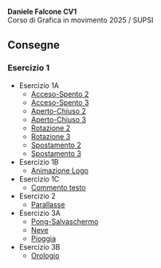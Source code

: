 **Daniele Falcone CV1**  
Corso di Grafica in movimento 2025 / SUPSI  




## Consegne   
### Esercizio 1   
- Esercizio 1A
	- [Acceso-Spento 2](https://dadiccs.github.io/gim/esercizio_1A/acceso_spento_2.html) 
	- [Acceso-Spento 3](https://dadiccs.github.io/gim/esercizio_1A/acceso_spento_3.html) 
	- [Aperto-Chiuso 2](https://dadiccs.github.io/gim/esercizio_1A/aperto_chiuso_2.html) 
	- [Aperto-Chiuso 3](https://dadiccs.github.io/gim/esercizio_1A/aperto_chiuso_3.html) 
	- [Rotazione 2](https://dadiccs.github.io/gim/esercizio_1A/rotazione_2.html) 
	- [Rotazione 3](https://dadiccs.github.io/gim/esercizio_1A/rotazione_3.html)   
	- [Spostamento 2](https://dadiccs.github.io/gim/esercizio_1A/spostamento_2.html) 
	- [Spostamento 3](https://dadiccs.github.io/gim/esercizio_1A/spostamento_3.html) 
- Esercizio 1B
	- [Animazione Logo](https://dadiccs.github.io/gim/esercizio_1B/index.html) 
- Esercizio 1C
	- [Commento testo]()
- Esercizio 2
	- [Parallasse](https://dadiccs.github.io/gim/esercizio_2/index.html)
- Esercizio 3A
	- [Pong-Salvaschermo](https://dadiccs.github.io/gim/esercizio_3A/pong/index.html)
	- [Neve](https://dadiccs.github.io/gim/esercizio_3A/neve/index.html)
	- [Pioggia](https://dadiccs.github.io/gim/esercizio_3A/pioggia/index.html)
- Esercizio 3B
	- [Orologio](https://dadiccs.github.io/gim/esercizio_3B/index.html)